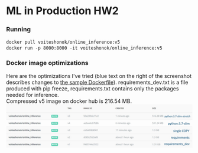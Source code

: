 # ML in Production HW2

### Running
```
docker pull voiteshonok/online_inference:v5
docker run -p 8000:8000 -it voiteshonok/online_inference:v5
```

### Docker image optimizations
Here are the optimizations I've tried (blue text on the right of the screenshot describes changes to [the sample Dockerfile](https://github.com/made-ml-in-prod-2021/inference_examples/blob/main/online_inference/Dockerfile)).
requirements_dev.txt is a file produced with pip freeze, requirements.txt contains only the packages needed for inference.  
Compressed v5 image on docker hub is 216.54 MB.
![optimizations](optimizations.png)